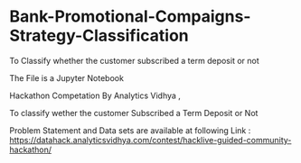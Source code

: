 # Bank-Promotional-Compaigns-Strategy-Classification
To Classify whether the customer subscribed a term deposit or not 


The File is a Jupyter Notebook 

Hackathon Competation By Analytics Vidhya ,

To classify wether the customer Subscribed a Term Deposit or Not 

Problem Statement and Data sets are available at following Link :
https://datahack.analyticsvidhya.com/contest/hacklive-guided-community-hackathon/
